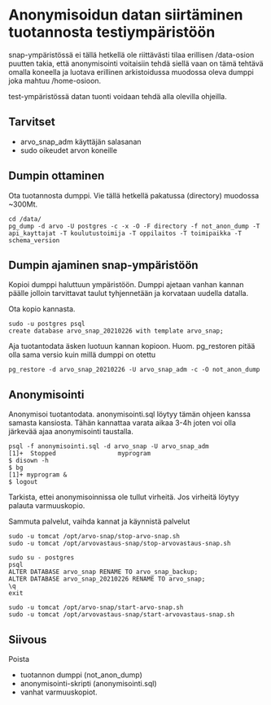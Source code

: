 # Anonymisoidun datan siirtäminen tuotannosta testiympäristöön
snap-ympäristössä ei tällä hetkellä ole riittävästi tilaa erillisen /data-osion puutten takia, että anonymisointi voitaisiin tehdä siellä vaan on tämä tehtävä omalla koneella ja luotava erillinen arkistoidussa muodossa oleva dumppi joka mahtuu /home-osioon.

test-ympäristössä datan tuonti voidaan tehdä alla olevilla ohjeilla.

## Tarvitset
- arvo_snap_adm käyttäjän salasanan
- sudo oikeudet arvon koneille

## Dumpin ottaminen
Ota tuotannosta dumppi. Vie tällä hetkellä pakatussa (directory) muodossa ~300Mt.

    cd /data/
    pg_dump -d arvo -U postgres -c -x -O -F directory -f not_anon_dump -T api_kayttajat -T koulutustoimija -T oppilaitos -T toimipaikka -T schema_version

## Dumpin ajaminen snap-ympäristöön
Kopioi dumppi haluttuun ympäristöön. Dumppi ajetaan vanhan kannan päälle jolloin tarvittavat taulut tyhjennetään ja korvataan uudella datalla.

Ota kopio kannasta.

    sudo -u postgres psql
    create database arvo_snap_20210226 with template arvo_snap;
Aja tuotantodata äsken luotuun kannan kopioon.
Huom. pg_restoren pitää olla sama versio kuin millä dumppi on otettu

    pg_restore -d arvo_snap_20210226 -U arvo_snap_adm -c -O not_anon_dump

## Anonymisointi
Anonymisoi tuotantodata. anonymisointi.sql löytyy tämän ohjeen kanssa samasta kansiosta. Tähän kannattaa varata aikaa 3-4h joten voi olla järkevää ajaa anonymisointi taustalla.

    psql -f anonymisointi.sql -d arvo_snap -U arvo_snap_adm
    [1]+  Stopped                 myprogram
    $ disown -h
    $ bg
    [1]+ myprogram &
    $ logout

Tarkista, ettei anonymisoinnissa ole tullut virheitä. Jos virheitä löytyy palauta varmuuskopio.

Sammuta palvelut, vaihda kannat ja käynnistä palvelut

    sudo -u tomcat /opt/arvo-snap/stop-arvo-snap.sh
    sudo -u tomcat /opt/arvovastaus-snap/stop-arvovastaus-snap.sh

    sudo su - postgres
    psql
    ALTER DATABASE arvo_snap RENAME TO arvo_snap_backup;
    ALTER DATABASE arvo_snap_20210226 RENAME TO arvo_snap;
    \q
    exit

    sudo -u tomcat /opt/arvo-snap/start-arvo-snap.sh
    sudo -u tomcat /opt/arvovastaus-snap/start-arvovastaus-snap.sh

## Siivous
Poista 
- tuotannon dumppi (not_anon_dump)
- anonymisointi-skripti (anonymisointi.sql)
- vanhat varmuuskopiot.
